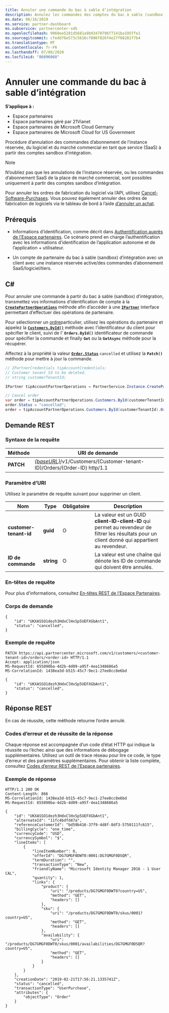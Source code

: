 ```yaml
---
title: Annuler une commande du bac à sable d’intégration
description: Annulez les commandes des comptes du bac à sable (sandbox) d’intégration.
ms.date: 08/16/2019
ms.service: partner-dashboard
ms.subservice: partnercenter-sdk
ms.openlocfilehash: 9960ee5281d5681a9b93470796f7141ba195ffe1
ms.sourcegitcommit: cfedd76e573c5616cf006f826f4e27f08281f7b4
ms.translationtype: MT
ms.contentlocale: fr-FR
ms.lasthandoff: 07/08/2020
ms.locfileid: "86096068"
---
```

# <a name="cancel-an-order-from-the-integration-sandbox"></a>Annuler une commande du bac à sable d’intégration

**S’applique à :**

- Espace partenaires
- Espace partenaires géré par 21Vianet
- Espace partenaires de Microsoft Cloud Germany
- Espace partenaires de Microsoft Cloud for US Government

Procédure d’annulation des commandes d’abonnement de l’instance réservée, du logiciel et du marché commercial en tant que service (SaaS) à partir des comptes sandbox d’intégration.

>[!NOTE]
>N’oubliez pas que les annulations de l’instance réservée, ou les commandes d’abonnement SaaS de la place de marché commercial, sont possibles uniquement à partir des comptes sandbox d’intégration.  

Pour annuler les ordres de fabrication du logiciel via l’API, utilisez [Cancel-Software-Purchases](cancel-software-purchases.md).
Vous pouvez également annuler des ordres de fabrication de logiciels via le tableau de bord à l’aide [d’annuler un achat](https://docs.microsoft.com/partner-center/csp-software-subscriptions.md).

## <a name="prerequisites"></a>Prérequis

- Informations d’identification, comme décrit dans [Authentification auprès de l’Espace partenaires](partner-center-authentication.md). Ce scénario prend en charge l’authentification avec les informations d’identification de l’application autonome et de l’application + utilisateur.

- Un compte de partenaire du bac à sable (sandbox) d’intégration avec un client avec une instance réservée active/des commandes d’abonnement SaaS/logiciel/tiers.

## <a name="c"></a>C\#

Pour annuler une commande à partir du bac à sable (sandbox) d’intégration, transmettez vos informations d’identification de compte à la [**`CreatePartnerOperations`**](https://docs.microsoft.com/dotnet/api/microsoft.store.partnercenter.partnerservice.instance) méthode afin d’accéder à une [**`IPartner`**](https://docs.microsoft.com/dotnet/api/microsoft.store.partnercenter.ipartner) interface permettant d’effectuer des opérations de partenaire.

Pour sélectionner un [ordre](order-resources.md#order)particulier, utilisez les opérations du partenaire et appelez la [**`Customers.ById()`**](https://docs.microsoft.com/dotnet/api/microsoft.store.partnercenter.customers.icustomercollection.byid) méthode avec l’identificateur du client pour spécifier le client, suivi de l' **`Orders.ById()`** identificateur de commande pour spécifier la commande et finally **`Get`** ou la **`GetAsync`** méthode pour la récupérer.

Affectez à la propriété la valeur [**`Order.Status`**](order-resources.md#order) `cancelled` et utilisez la **`Patch()`** méthode pour mettre à jour la commande.

``` csharp
// IPartnerCredentials tipAccountCredentials;
// Customer tenant Id to be deleted.
// string customerTenantId;

IPartner tipAccountPartnerOperations = PartnerService.Instance.CreatePartnerOperations(tipAccountCredentials);

// Cancel order
var order = tipAccountPartnerOperations.Customers.ById(customerTenantId).Orders.ById(orderId).Get();
order.Status = "cancelled";
order = tipAccountPartnerOperations.Customers.ById(customerTenantId).Orders.ById(orderId).Patch(order);

```

## <a name="rest-request"></a>Demande REST

### <a name="request-syntax"></a>Syntaxe de la requête

| Méthode     | URI de demande                                                                            |
|------------|----------------------------------------------------------------------------------------|
| **PATCH** | [*{baseURL}*](partner-center-rest-urls.md)/v1/Customers/{Customer-tenant-ID}/Orders/{Order-ID} http/1.1 |

### <a name="uri-parameter"></a>Paramètre d’URI

Utilisez le paramètre de requête suivant pour supprimer un client.

| Nom                   | Type     | Obligatoire | Description                                                                                                                                            |
|------------------------|----------|----------|--------------------------------------------------------------------------------------------------------------------------------------------------------|
| **customer-tenant-id** | **guid** | O        | La valeur est un GUID **client-ID-client-ID** qui permet au revendeur de filtrer les résultats pour un client donné qui appartient au revendeur. |
| **ID de commande** | **string** | O        | La valeur est une chaîne qui dénote les ID de commande qui doivent être annulés. |

### <a name="request-headers"></a>En-têtes de requête

Pour plus d’informations, consultez [En-têtes REST de l’Espace Partenaires](headers.md).

### <a name="request-body"></a>Corps de demande

```http
{
    "id": "UKXASSO1dezh3HdxClHxSp5UEFXGbAnt1",
    "status": "cancelled",
}
```

### <a name="request-example"></a>Exemple de requête

```http
PATCH https://api.partnercenter.microsoft.com/v1/customers/<customer-tenant-id>/orders/<order-id> HTTP/1.1
Accept: application/json
MS-RequestId: 655890ba-4d2b-4d09-a95f-4ea1348686a5
MS-CorrelationId: 1438ea3d-b515-45c7-9ec1-27ee0cc8e6bd

{
    "id": "UKXASSO1dezh3HdxClHxSp5UEFXGbAnt1",
    "status": "cancelled",
}
```

## <a name="rest-response"></a>Réponse REST

En cas de réussite, cette méthode retourne l’ordre annulé.

### <a name="response-success-and-error-codes"></a>Codes d’erreur et de réussite de la réponse

Chaque réponse est accompagnée d’un code d’état HTTP qui indique la réussite ou l’échec ainsi que des informations de débogage supplémentaires. Utilisez un outil de trace réseau pour lire ce code, le type d’erreur et des paramètres supplémentaires. Pour obtenir la liste complète, consultez [Codes d’erreur REST de l’Espace partenaires](error-codes.md).

### <a name="response-example"></a>Exemple de réponse

```http
HTTP/1.1 200 OK
Content-Length: 866
MS-CorrelationId: 1438ea3d-b515-45c7-9ec1-27ee0cc8e6bd
MS-RequestId: 655890ba-4d2b-4d09-a95f-4ea1348686a5

{
    "id": "UKXASSO1dezh3HdxClHxSp5UEFXGbAnt1",
    "alternateId": "11fc4bdfd47a",
    "referenceCustomerId": "bd59b416-37f9-4d8f-8df3-5750111fc615",
    "billingCycle": "one_time",
    "currencyCode": "USD",
    "currencySymbol": "$",
    "lineItems": [
        {
            "lineItemNumber": 0,
            "offerId": "DG7GMGF0DWT0:0001:DG7GMGF0DSQR",
            "termDuration": "",
            "transactionType": "New",
            "friendlyName": "Microsoft Identity Manager 2016 - 1 User CAL",
            "quantity": 1,
            "links": {
                "product": {
                    "uri": "/products/DG7GMGF0DWT0?country=US",
                    "method": "GET",
                    "headers": []
                },
                "sku": {
                    "uri": "/products/DG7GMGF0DWT0/skus/0001?country=US",
                    "method": "GET",
                    "headers": []
                },
                "availability": {
                    "uri": "/products/DG7GMGF0DWT0/skus/0001/availabilities/DG7GMGF0DSQR?country=US",
                    "method": "GET",
                    "headers": []
                }
            }
        }
    ],
    "creationDate": "2019-02-21T17:56:21.1335741Z",
    "status": "cancelled",
    "transactionType": "UserPurchase",
    "attributes": {
        "objectType": "Order"
    }
}
```
